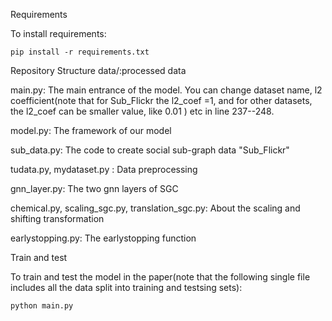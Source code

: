 Requirements

  To install requirements:

    pip install -r requirements.txt

Repository Structure
  data/:processed data
  
  main.py: The main entrance of the model. You can change dataset name, l2 coefficient(note that for Sub_Flickr the l2_coef =1, and for other datasets, the l2_coef can be smaller value, like 0.01 ) etc in line 237--248.
  
  model.py: The framework of our model
  
  sub_data.py: The code to create social sub-graph data "Sub_Flickr"
  
  tudata.py, mydataset.py : Data preprocessing
  
  gnn_layer.py: The two gnn layers of SGC
  
  chemical.py, scaling_sgc.py, translation_sgc.py: About the scaling and shifting transformation
  
  earlystopping.py: The earlystopping function


Train and test

  To train and test the model in the paper(note that the following single file includes all the data split into training and testsing sets):
  
    python main.py




